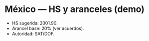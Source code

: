 # México — HS y aranceles (demo)
- HS sugerida: 2001.90.
- Arancel base: 20% (ver acuerdos).
- Autoridad: SAT/DOF.
